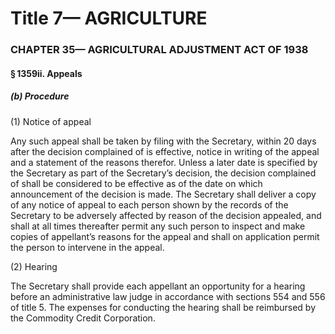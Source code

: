 
# Title 7— AGRICULTURE
### CHAPTER 35— AGRICULTURAL ADJUSTMENT ACT OF 1938
#### § 1359ii. Appeals
##### (b) Procedure

(1) Notice of appeal

Any such appeal shall be taken by filing with the Secretary, within 20 days after the decision complained of is effective, notice in writing of the appeal and a statement of the reasons therefor. Unless a later date is specified by the Secretary as part of the Secretary’s decision, the decision complained of shall be considered to be effective as of the date on which announcement of the decision is made. The Secretary shall deliver a copy of any notice of appeal to each person shown by the records of the Secretary to be adversely affected by reason of the decision appealed, and shall at all times thereafter permit any such person to inspect and make copies of appellant’s reasons for the appeal and shall on application permit the person to intervene in the appeal.

(2) Hearing

The Secretary shall provide each appellant an opportunity for a hearing before an administrative law judge in accordance with sections 554 and 556 of title 5. The expenses for conducting the hearing shall be reimbursed by the Commodity Credit Corporation.

